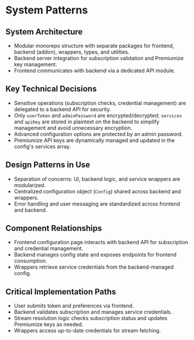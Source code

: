 # System Patterns

## System Architecture
- Modular monorepo structure with separate packages for frontend, backend (addon), wrappers, types, and utilities.
- Backend server integration for subscription validation and Premiumize key management.
- Frontend communicates with backend via a dedicated API module.

## Key Technical Decisions
- Sensitive operations (subscription checks, credential management) are delegated to a backend API for security.
- Only `userToken` and `adminPassword` are encrypted/decrypted; `services` and `apiKey` are stored in plaintext on the backend to simplify management and avoid unnecessary encryption.
- Advanced configuration options are protected by an admin password.
- Premiumize API keys are dynamically managed and updated in the config's services array.

## Design Patterns in Use
- Separation of concerns: UI, backend logic, and service wrappers are modularized.
- Centralized configuration object (`Config`) shared across backend and wrappers.
- Error handling and user messaging are standardized across frontend and backend.

## Component Relationships
- Frontend configuration page interacts with backend API for subscription and credential management.
- Backend manages config state and exposes endpoints for frontend consumption.
- Wrappers retrieve service credentials from the backend-managed config.

## Critical Implementation Paths
- User submits token and preferences via frontend.
- Backend validates subscription and manages service credentials.
- Stream resolution logic checks subscription status and updates Premiumize keys as needed.
- Wrappers access up-to-date credentials for stream fetching.